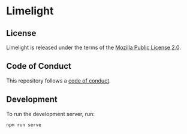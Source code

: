 # Limelight

## License

Limelight is released under the terms of the [Mozilla Public License 2.0](LICENSE).

## Code of Conduct

This repository follows a [code of conduct](CODE_OF_CONDUCT.md).

## Development

To run the development server, run:

```
npm run serve
```
